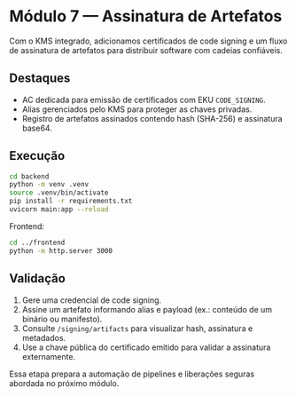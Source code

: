 # Módulo 7 &mdash; Assinatura de Artefatos

Com o KMS integrado, adicionamos certificados de code signing e um fluxo de assinatura de artefatos para distribuir software com cadeias confiáveis.

## Destaques

- AC dedicada para emissão de certificados com EKU `CODE_SIGNING`.
- Alias gerenciados pelo KMS para proteger as chaves privadas.
- Registro de artefatos assinados contendo hash (SHA-256) e assinatura base64.

## Execução

```bash
cd backend
python -m venv .venv
source .venv/bin/activate
pip install -r requirements.txt
uvicorn main:app --reload
```

Frontend:

```bash
cd ../frontend
python -m http.server 3000
```

## Validação

1. Gere uma credencial de code signing.
2. Assine um artefato informando alias e payload (ex.: conteúdo de um binário ou manifesto).
3. Consulte `/signing/artifacts` para visualizar hash, assinatura e metadados.
4. Use a chave pública do certificado emitido para validar a assinatura externamente.

Essa etapa prepara a automação de pipelines e liberações seguras abordada no próximo módulo.
